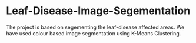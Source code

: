 # Leaf-Disease-Image-Segementation
The project is based on segementing the leaf-disease affected areas. We have used colour based image segmentation using K-Means Clustering.
